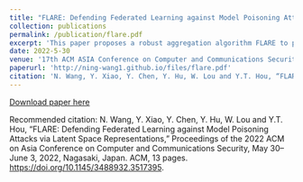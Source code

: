 ```yaml
---
title: "FLARE: Defending Federated Learning against Model Poisoning Attacks via Latent Space Representations"
collection: publications
permalink: /publication/flare.pdf
excerpt: 'This paper proposes a robust aggregation algorithm FLARE to protect FL against MPAs. Through analysis and experimental visualization, we demonstrate that PLR vector has high potentials in differentiating malicious/poisonous models from the benign ones. FLARE effectively minimizes the impact of malicious/poisonous models on the final aggregation by assigning low trust scores to those with diverging PLRs. '
date: 2022-5-30
venue: '17th ACM ASIA Conference on Computer and Communications Security (ACM ASIACCS)'
paperurl: 'http://ning-wang1.github.io/files/flare.pdf'
citation: 'N. Wang, Y. Xiao, Y. Chen, Y. Hu, W. Lou and Y.T. Hou, “FLARE: Defending Federated Learning against Model Poisoning Attacks via Latent Space Representations,” Proceedings of the 2022 ACM on Asia Conference on Computer and Communications Security, May 30–June 3, 2022, Nagasaki, Japan. ACM, 13 pages. https://doi.org/10.1145/3488932.3517395.'
---
```




[Download paper here](http://ning-wang1.github.io/files/flare.pdf)

Recommended citation: N. Wang, Y. Xiao, Y. Chen, Y. Hu, W. Lou and Y.T. Hou, “FLARE: Defending Federated Learning against Model Poisoning Attacks via Latent Space Representations,” Proceedings of the 2022 ACM on Asia Conference on Computer and Communications Security, May 30–June 3, 2022, Nagasaki, Japan. ACM, 13 pages. https://doi.org/10.1145/3488932.3517395.

